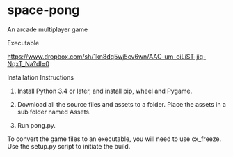 # space-pong

An arcade multiplayer game

Executable

https://www.dropbox.com/sh/1kn8dq5wj5cv6wn/AAC-um_oiLiST-jiq-NqxT_Na?dl=0

Installation Instructions

1. Install Python 3.4 or later, and install pip, wheel and Pygame.

2. Download all the source files and assets to a folder. Place the assets in a sub folder named Assets.

3. Run pong.py.

To convert the game files to an executable, you will need to use cx_freeze. Use the setup.py script to initiate the build.
